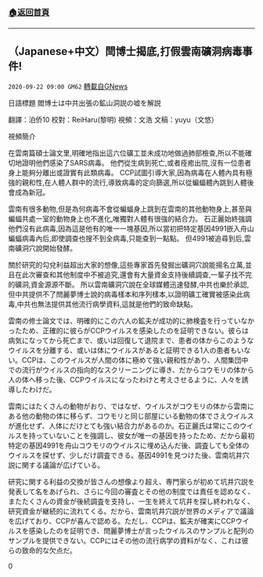###  [:house:返回首頁](https://github.com/ourhimalayas/txt)
---

## （Japanese+中文）閆博士揭底,打假雲南礦洞病毒事件!
`2020-09-22 09:00 GM62` [轉載自GNews](https://gnews.org/zh-hant/377311/)

日語標題 閻博士は中共出張の鉱山洞説の嘘を解説

翻譯：泊侨10 校對：ReiHaru(黎明) 視頻：文浩 文稿：yuyu（文悠）

視頻簡介

在雲南篇碩士論文里,明確地指出這六位礦工並未成功地做過肺部檢查,所以不能確切地證明他們感染了SARS病毒。 他們從生病到死亡,或者痊癒出院,沒有一位患者身上能夠分離出或證實有此類病毒。 CCP試圖引導大家,因為病毒在人體內具有極強的親和性,在人體人群中的流行,導致病毒的定向篩選,所以從蝙蝠體內跳到人體後會成為新冠。

雲南有很多動物,但是為何病毒不會從蝙蝠身上跳到在雲南的其他動物身上,甚至與蝙蝠共處一室的動物身上也不進化,唯獨對人體有很強的結合力。 石正麗始終強調他們沒有此病毒,因為這是他有的唯一一塊基因,所以當初把特定基因4991嵌入舟山蝙蝠病毒內后,即使調查也搜不到全病毒,只能查到一點點。 但4991被追尋到后,雲南礦洞穴說開始發酵。

關於研究的勾兌利益超出大家的想像,這些專家首先發掘出礦洞穴說能揚名立萬,並且在此次審查和其他制度中不被追究,還會有大量資金支持後續調查,一輩子找不完的礦洞,資金源源不斷。 所以雲南礦洞穴說在全球媒體迅速發酵,中共也樂於承認,但中共提供不了閆麗夢博士說的病毒樣本和序列樣本,以證明礦工確實被感染此病毒,中共也無法提供其他流行病學資料,這就是他們的致命缺點。

雲南の修士論文では、明確的にこの六人の鉱夫が成功的に肺検査を行っていなかったため、正確的に彼らがCCPウイルスを感染したのを証明できない。彼らは病気になってから死亡まで、或いは回復して退院まで、患者の体からこのようなウイルスを分離する、或いは体にウイルスがあると証明できる1人の患者もいない。CCPは、このウイルスが人間の体に極めて強い親和性があり、人間集団中での流行がウイルスの指向的なスクリーニングに導き、だからコウモリの体から人の体へ移った後、CCPウイルスになったわけと考えさせるように、人々を誘導したわけだ。

雲南にはたくさんの動物がおり、ではなぜ、ウイルスがコウモリの体から雲南にある他の動物の体に移らず、コウモリと同じ部屋にいる動物の体でさえウイルスが進化せず、人体にだけとても強い結合力があるのか。石正麗氏は常にこのウイルスを持っていないことを強調し、彼女が唯一の基因を持ったため、だから最初特定の基因4991を舟山コウモリのウイルスに埋め込んだ後、調査しても全体のウイルスを探せず、少しだけ調査できる。基因4991を見つけた後、雲南坑井穴説に関する議論が広げている。

研究に関する利益の交換が皆さんの想像より超え、専門家らが初めて坑井穴説を発表して名をあげられ、さらに今回の審査とその他の制度では責任を認めなく、またたくさんの資金が後続調査を支持し、一生を終えて坑井を探し終われなく、研究資金が継続的に流れてくる。だから、雲南坑井穴説が世界のメディアで議論を広げており、CCPが喜んで認める。ただし、CCPは、鉱夫が確実にCCPウイルスを感染したのを証明でき、閆麗夢博士が言ったウイルスのサンプルと配列のサンプルを提供できない。CCPにはその他の流行病学の資料がなく、これは彼らの致命的な欠点だ。

0

